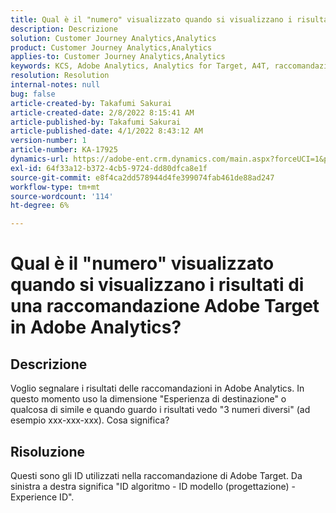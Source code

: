 ```yaml
---
title: Qual è il "numero" visualizzato quando si visualizzano i risultati di una raccomandazione Adobe Target in Adobe Analytics?
description: Descrizione
solution: Customer Journey Analytics,Analytics
product: Customer Journey Analytics,Analytics
applies-to: Customer Journey Analytics,Analytics
keywords: KCS, Adobe Analytics, Analytics for Target, A4T, raccomandazione
resolution: Resolution
internal-notes: null
bug: false
article-created-by: Takafumi Sakurai
article-created-date: 2/8/2022 8:15:41 AM
article-published-by: Takafumi Sakurai
article-published-date: 4/1/2022 8:43:12 AM
version-number: 1
article-number: KA-17925
dynamics-url: https://adobe-ent.crm.dynamics.com/main.aspx?forceUCI=1&pagetype=entityrecord&etn=knowledgearticle&id=5fe15f46-b788-ec11-93b0-00224805eb8d
exl-id: 64f33a12-b372-4cb5-9724-dd80dfca8e1f
source-git-commit: e8f4ca2dd578944d4fe399074fab461de88ad247
workflow-type: tm+mt
source-wordcount: '114'
ht-degree: 6%

---
```


# Qual è il &quot;numero&quot; visualizzato quando si visualizzano i risultati di una raccomandazione Adobe Target in Adobe Analytics?

## Descrizione

Voglio segnalare i risultati delle raccomandazioni in Adobe Analytics. In questo momento uso la dimensione &quot;Esperienza di destinazione&quot; o qualcosa di simile e quando guardo i risultati vedo &quot;3 numeri diversi&quot; (ad esempio xxx-xxx-xxx). Cosa significa?

## Risoluzione


Questi sono gli ID utilizzati nella raccomandazione di Adobe Target. Da sinistra a destra significa &quot;ID algoritmo - ID modello (progettazione) - Experience ID&quot;.
